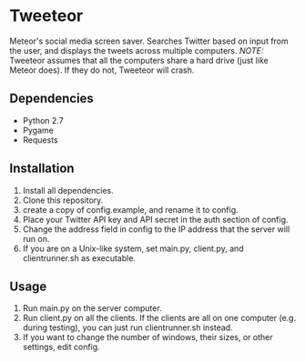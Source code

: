 Tweeteor
========

Meteor's social media screen saver. Searches Twitter based on input from the
user, and displays the tweets across multiple computers.
*NOTE:* Tweeteor assumes that all the computers share a hard drive
(just like Meteor does). If they do not, Tweeteor will crash.

Dependencies
------------

* Python 2.7
* Pygame
* Requests

Installation
------------

1. Install all dependencies.
2. Clone this repository.
3. create a copy of config.example, and rename it to config.
4. Place your Twitter API key and API secret in the auth section of config.
5. Change the address field in config to the IP address that the server
   will run on.
6. If you are on a Unix-like system, set main.py, client.py,
   and clientrunner.sh as executable.

Usage
-----

1. Run main.py on the server computer.
2. Run client.py on all the clients. If the clients are all on one
   computer (e.g. during testing), you can just run clientrunner.sh instead.
3. If you want to change the number of windows, their sizes,
   or other settings, edit config.
